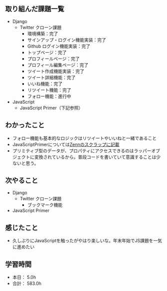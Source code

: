 ## 取り組んだ課題一覧

- Django
  - Twitter クローン課題
    - 環境構築：完了
    - サインアップ・ログイン機能実装：完了
    - Github ログイン機能実装：完了
    - トップページ：完了
    - プロフィールページ：完了
    - プロフィール編集ページ：完了
    - ツイート作成機能実装：完了
    - ツイート詳細機能：完了
    - いいね機能：完了
    - リツイート機能：完了
    - フォロー機能：進行中
- JavaScript
    - JavaScript Primer（下記参照）


## わかったこと
- フォロー機能も基本的なロジックはリツイートやいいねと一緒であること
- JavaScriptPrimerについては[Zennのスクラップに記載](https://zenn.dev/otaki0413/scraps/5ebd7703c26e7a)
- プリミティブ型のデータが、プロパティにアクセスできるのはラッパーオブジェクトに変換されているから。普段コードを書いていて意識することは少ないと思う。



## 次やること

- Django
  - Twitter クローン課題
    - ブックマーク機能
- JavaScript Primer


## 感じたこと
- 久しぶりにJavaScriptを触ったがやはり楽しいな。年末年始でJS課題を一気に進めたい



## 学習時間

- 本日： 5.0h
- 合計： 583.0h